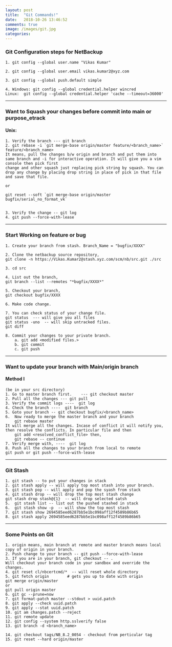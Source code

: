 ```yaml
---
layout: post
title:  "Git Commands!"
date:   2018-10-26 13:46:52
comments: true
image: /images/git.jpg
categories: 
---
```




### Git Configuration steps for NetBackup

	1. git config --global user.name "Vikas Kumar"
	
	2. git config --global user.email vikas.kumar2@xyz.com
	
	3. git config --global push.default simple
	
	4. Windows:	git config --global credential.helper wincred
	Linux:	git config --global credential.helper 'cache --timeout=36000'  


----

### Want to Squash your changes before commit into main or purpose_etrack

#### Unix:
	1. Verify the branch --- git branch
	2. git rebase -i `git merge-base origin/master feature/<branch_name>` feature/<branch_name>
	It means, pull the changes b/w origin and branch and put them into same branch and -i for interactive operation. It will give you a vim console then pick first 
	change and other squash just replacing pick string by squash. You can drop any change by placing drop string in place of pick in that file and save that file. 
	
	or 
	
	git reset --soft `git merge-base origin/master bugfix/serial_no_format_vk`
	
	
	3. Verify the change -- git log
	4. git push --force-with-lease
	
	
----

### Start Working on feature or bug

	1. Create your branch from stash. Branch_Name = "bugfix/XXXX"
	
	2. Clone the netbackup source repository, 
	git clone -n https://Vikas.Kumar2@stash.xyz.com/scm/nb/src.git ./src
	
	3. cd src
	
	4. List out the branch,
	git branch --list --remotes "*bugfix/XXXX*"
	
	5. Checkout your branch, 
	git checkout bugfix/XXXX
	
	6. Make code change.
	
	7. You can check status of your change file.
	git status  --- will give you all files
	git status -uno  -- will skip untracked files.
	git diff
	
	8. Commit your changes to your private branch.
		a. git add <modified files.>
		b. git commit
		c. git push

----

### Want to update your branch with Main/origin branch

#### Method I

    (be in your src directory)
	1. Go to master branch first.    --- git checkout master
	2. Pull all the changes --- git pull
	3. Verify the commit logs ----  git log
	4. Check the branch ----  git branch
	5. Goto your branch -- git checkout bugfix/<branch_name>
	6.  Now ready to merge the master branch and your branch
		git rebase master
	It will merge all the changes. Incase of conflict it will notify you, then resolve the conflicts. In particular file and then 
		git add <resolved_conflict_file> then,
		git rebase -- continue
	7. Verify merge with, ----  git log
	8. Push all the changes to your branch from local to remote
	git push or git push --force-with-lease

----
### Git Stash

	1. git stash -- to put your changes in stack 
	2. git stash apply -- will apply top most stash into your branch.
	3. git stash pop -- will apply and pop the syash from stack  
	4. git stash drop -- will drop the top most stash change
	git stash drop stash@{1}  -- will drop selected satsh
	5.  git stash list -- list out the pushed stashed in stack
	6.  git stash show -p  -- will show the top most stash
	7. git stash show 2694585eed6287bb5e1bc098aff12f4589b86b65
	8. git stash apply 2694585eed6287bb5e1bc098aff12f4589b86b65
	
----

### Some Points on Git

	1. origin means, main branch at remote and master branch means local copy of origin in your branch.
	2. Push change to your branch -- git push --force-with-lease
	3. If you are in your branch, git checkout -- . 
	Will checkout your branch code in your sandbox and override the changes.
	4. git reset cl/nbcertcmd/*  -- will reset whole directory
	5. git fetch origin        # gets you up to date with origin
	git merge origin/master
	or 
	git pull origin master
	6. git gc --prune=now
	7. git format-patch master --stdout > uuid.patch
	8. git apply --check uuid.patch
	9. git apply --stat uuid.patch
	10. git am changes.patch --reject
	11. git remote update 
	12. git config --system http.sslverify false
	13. git branch -d <branch_name>

	14. git checkout tags/NB_8.2_0054 - checkout from perticular tag
	15. git reset --hard origin/master
	
	